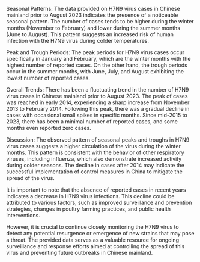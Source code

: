 Seasonal Patterns:
The data provided on H7N9 virus cases in Chinese mainland prior to August 2023 indicates the presence of a noticeable seasonal pattern. The number of cases tends to be higher during the winter months (November to February) and lower during the summer months (June to August). This pattern suggests an increased risk of human infection with the H7N9 virus during colder temperatures.

Peak and Trough Periods:
The peak periods for H7N9 virus cases occur specifically in January and February, which are the winter months with the highest number of reported cases. On the other hand, the trough periods occur in the summer months, with June, July, and August exhibiting the lowest number of reported cases.

Overall Trends:
There has been a fluctuating trend in the number of H7N9 virus cases in Chinese mainland prior to August 2023. The peak of cases was reached in early 2014, experiencing a sharp increase from November 2013 to February 2014. Following this peak, there was a gradual decline in cases with occasional small spikes in specific months. Since mid-2015 to 2023, there has been a minimal number of reported cases, and some months even reported zero cases.

Discussion:
The observed pattern of seasonal peaks and troughs in H7N9 virus cases suggests a higher circulation of the virus during the winter months. This pattern is consistent with the behavior of other respiratory viruses, including influenza, which also demonstrate increased activity during colder seasons. The decline in cases after 2014 may indicate the successful implementation of control measures in China to mitigate the spread of the virus.

It is important to note that the absence of reported cases in recent years indicates a decrease in H7N9 virus infections. This decline could be attributed to various factors, such as improved surveillance and prevention strategies, changes in poultry farming practices, and public health interventions.

However, it is crucial to continue closely monitoring the H7N9 virus to detect any potential resurgence or emergence of new strains that may pose a threat. The provided data serves as a valuable resource for ongoing surveillance and response efforts aimed at controlling the spread of this virus and preventing future outbreaks in Chinese mainland.
